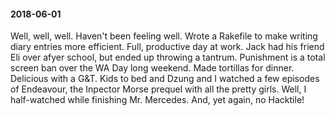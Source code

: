 #### 2018-06-01

Well, well, well. Haven't been feeling well. Wrote a Rakefile to make writing diary entries more efficient. Full, productive day at work. Jack had his friend Eli over afyer school, but ended up throwing a tantrum. Punishment is a total screen ban over the WA Day long weekend. Made tortillas for dinner. Delicious with a G&T. Kids to bed and Dzung and I watched a few episodes of Endeavour, the Inpector Morse prequel with all the pretty girls. Well, I half-watched while finishing Mr. Mercedes. And, yet again, no Hacktile!